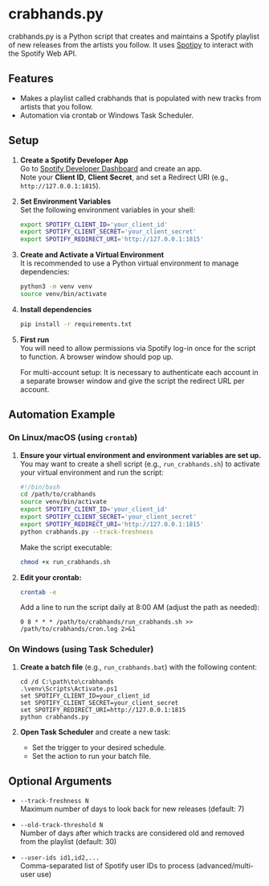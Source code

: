 # crabhands.py

crabhands.py is a Python script that creates and maintains a Spotify playlist of new releases from the artists you follow. It uses [Spotipy](https://spotipy.readthedocs.io/) to interact with the Spotify Web API.

## Features

- Makes a playlist called crabhands that is populated with new tracks from artists that you follow.
- Automation via crontab or Windows Task Scheduler.

## Setup

1. **Create a Spotify Developer App**  
   Go to [Spotify Developer Dashboard](https://developer.spotify.com/dashboard/) and create an app.  
   Note your **Client ID**, **Client Secret**, and set a Redirect URI (e.g., `http://127.0.0.1:1815`).

2. **Set Environment Variables**  
   Set the following environment variables in your shell:
   ```sh
   export SPOTIFY_CLIENT_ID='your_client_id'
   export SPOTIFY_CLIENT_SECRET='your_client_secret'
   export SPOTIFY_REDIRECT_URI='http://127.0.0.1:1815'
   ```
3. **Create and Activate a Virtual Environment**  
   It is recommended to use a Python virtual environment to manage dependencies:
   ```sh
   python3 -m venv venv
   source venv/bin/activate
   ```
4. **Install dependencies**

   ```sh
   pip install -r requirements.txt
   ```

5. **First run**  
   You will need to allow permissions via Spotify log-in once for the script to function. A browser window should pop up. 

   For multi-account setup: It is necessary to authenticate each account in a separate browser window and give the script the redirect URL per account. 

## Automation Example
   ### On Linux/macOS (using `crontab`)

1. **Ensure your virtual environment and environment variables are set up.**  
   You may want to create a shell script (e.g., `run_crabhands.sh`) to activate your virtual environment and run the script:

   ```sh
   #!/bin/bash
   cd /path/to/crabhands
   source venv/bin/activate
   export SPOTIFY_CLIENT_ID='your_client_id'
   export SPOTIFY_CLIENT_SECRET='your_client_secret'
   export SPOTIFY_REDIRECT_URI='http://127.0.0.1:1815'
   python crabhands.py --track-freshness 
   ```

   Make the script executable:
   ```sh
   chmod +x run_crabhands.sh
   ```

2. **Edit your crontab:**
   ```sh
   crontab -e
   ```
   Add a line to run the script daily at 8:00 AM (adjust the path as needed):
   ```
   0 8 * * * /path/to/crabhands/run_crabhands.sh >> /path/to/crabhands/cron.log 2>&1
   ```
### On Windows (using Task Scheduler)

1. **Create a batch file** (e.g., `run_crabhands.bat`) with the following content:
   ```
   cd /d C:\path\to\crabhands
   .\venv\Scripts\Activate.ps1
   set SPOTIFY_CLIENT_ID=your_client_id
   set SPOTIFY_CLIENT_SECRET=your_client_secret
   set SPOTIFY_REDIRECT_URI=http://127.0.0.1:1815
   python crabhands.py
   ```

2. **Open Task Scheduler** and create a new task:
   - Set the trigger to your desired schedule.
   - Set the action to run your batch file.

## Optional Arguments

- `--track-freshness N`  
  Maximum number of days to look back for new releases (default: 7)

- `--old-track-threshold N`  
  Number of days after which tracks are considered old and removed from the playlist (default: 30)

- `--user-ids id1,id2,...`  
  Comma-separated list of Spotify user IDs to process (advanced/multi-user use)

